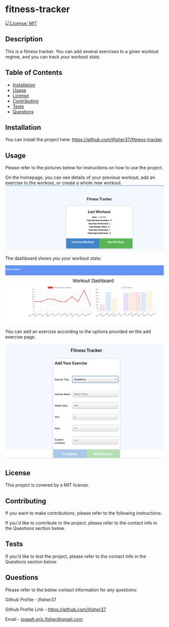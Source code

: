 # fitness-tracker
[![License: MIT](https://img.shields.io/badge/License-MIT-yellow.svg)](https://opensource.org/licenses/MIT)

## Description
This is a fitness tracker. You can add several exercises to a given workout regime, and you can track your workout stats.  

## Table of Contents 
- [Installation](#installation)
- [Usage](#usage)
- [License](#license)
- [Contributing](#contributing)
- [Tests](#tests)
- [Questions](#questions)

## Installation
You can install the project here: https://github.com/jfisher37/fitness-tracker


## Usage
Please refer to the pictures below for instructions on how to use the project. 

On the homepage, you can see details of your previous workout, add an exercise to the workout, or create a whole new workout.
![Homepage](./public/assets/images/home.png)

The dashboard shows you your workout stats:
   
![Dashboard](./public/assets/images/dash.png)   

You can add an exercise according to the options provided on the add exercise page. 
   
![Add Exercise Page](./public/assets/images/add.png)   

## License
This project is covered by a MIT license.

## Contributing
If you want to make contributions, please refer to the following instructions:

If you'd like to contribute to the project, please refer to the contact info in the Questions section below. 

## Tests
If you'd like to test the project, please refer to the contact info in the Questions section below. 

## Questions
Please refer to the below contact information for any questions:

Github Profile - jfisher37

Github Profile Link - https://github.com/jfisher37

Email - joseph.eric.fisher@gmail.com

